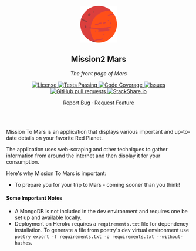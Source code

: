 <!-- header -->
<div align="center">
    <p>
    <!-- Header -->
        <img width="100px" src="/static/images/readme_logo.png"  alt="mission-to-mars" />
        <h2>Mission2 Mars</h2>
        <p><i>The front page of Mars</i></p>
    </p>
    <p>
    <!-- Shields -->
        <a href="https://github.com/armck-hub/mission-to-mars/LICENSE">
            <img alt="License" src="https://img.shields.io/github/license/armck-hub/mission-to-mars.svg" />
        </a>
        <a href="https://github.com/armck-hub/mission-to-mars/actions">
            <img alt="Tests Passing" src="https://github.com/armck-hub/mission-to-mars/workflows/CI/badge.svg" />
        </a>
        <a href="https://codecov.io/gh/armck-hub/mission-to-mars">
            <img alt="Code Coverage" src="https://codecov.io/gh/armck-hub/mission-to-mars/branch/master/graph/badge.svg" />
        </a>
        <a href="https://github.com/armck-hub/mission-to-mars/issues">
            <img alt="Issues" src="https://img.shields.io/github/issues/armck-hub/mission-to-mars" />
        </a>
        <a href="https://github.com/armck-hub/mission-to-mars/pulls">
            <img alt="GitHub pull requests" src="https://img.shields.io/github/issues-pr/armck-hub/mission-to-mars" />
        </a>
        <a href="https://stackshare.io/armck-hub/mission-to-mars">
            <img alt="StackShare.io" src="http://img.shields.io/badge/tech-stack-0690fa.svg?label=StackShare.io">
        </a>
    </p>
    <p>
    <!-- Links -->
        <a href="https://github.com/armck-hub/mission-to-mars/issues/new/choose">Report Bug</a>
        ·
        <a href="https://github.com/armck-hub/mission-to-mars/issues/new/choose">Request Feature</a>
    </p>
</div>
<br>
<br>

<!-- Description -->
Mission To Mars is an application that displays various important and up-to-date details on your favorite Red Planet.

The application uses web-scraping and other techniques to gather information from around the internet and then display it for your consumption.

Here's why Mission To Mars is important:
* To prepare you for your trip to Mars - coming sooner than you think!

#### Some Important Notes
- A MongoDB is not included in the dev environment and requires one be set up and available locally.
- Deployment on Heroku requires a `requirements.txt` file for dependency installation. To generate a file from poetry's dev virtual environment use `poetry export -f requirements.txt -o requirements.txt --without-hashes`.
